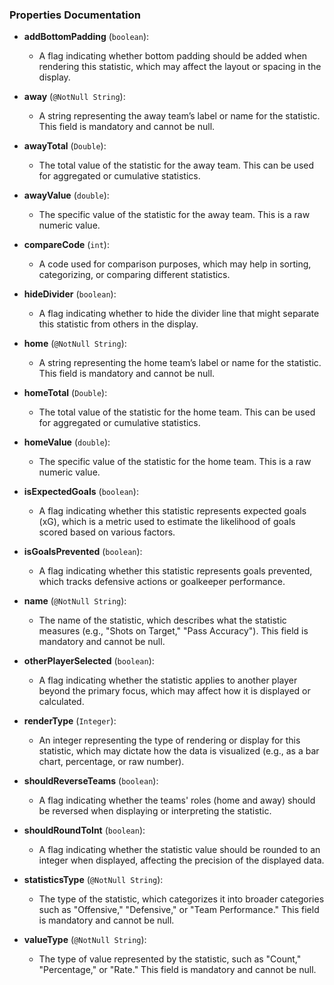 ### Properties Documentation

- **addBottomPadding** (`boolean`):
    - A flag indicating whether bottom padding should be added when rendering this statistic, which may affect the layout or spacing in the display.

- **away** (`@NotNull String`):
    - A string representing the away team’s label or name for the statistic. This field is mandatory and cannot be null.

- **awayTotal** (`Double`):
    - The total value of the statistic for the away team. This can be used for aggregated or cumulative statistics.

- **awayValue** (`double`):
    - The specific value of the statistic for the away team. This is a raw numeric value.

- **compareCode** (`int`):
    - A code used for comparison purposes, which may help in sorting, categorizing, or comparing different statistics.

- **hideDivider** (`boolean`):
    - A flag indicating whether to hide the divider line that might separate this statistic from others in the display.

- **home** (`@NotNull String`):
    - A string representing the home team’s label or name for the statistic. This field is mandatory and cannot be null.

- **homeTotal** (`Double`):
    - The total value of the statistic for the home team. This can be used for aggregated or cumulative statistics.

- **homeValue** (`double`):
    - The specific value of the statistic for the home team. This is a raw numeric value.

- **isExpectedGoals** (`boolean`):
    - A flag indicating whether this statistic represents expected goals (xG), which is a metric used to estimate the likelihood of goals scored based on various factors.

- **isGoalsPrevented** (`boolean`):
    - A flag indicating whether this statistic represents goals prevented, which tracks defensive actions or goalkeeper performance.

- **name** (`@NotNull String`):
    - The name of the statistic, which describes what the statistic measures (e.g., "Shots on Target," "Pass Accuracy"). This field is mandatory and cannot be null.

- **otherPlayerSelected** (`boolean`):
    - A flag indicating whether the statistic applies to another player beyond the primary focus, which may affect how it is displayed or calculated.

- **renderType** (`Integer`):
    - An integer representing the type of rendering or display for this statistic, which may dictate how the data is visualized (e.g., as a bar chart, percentage, or raw number).

- **shouldReverseTeams** (`boolean`):
    - A flag indicating whether the teams' roles (home and away) should be reversed when displaying or interpreting the statistic.

- **shouldRoundToInt** (`boolean`):
    - A flag indicating whether the statistic value should be rounded to an integer when displayed, affecting the precision of the displayed data.

- **statisticsType** (`@NotNull String`):
    - The type of the statistic, which categorizes it into broader categories such as "Offensive," "Defensive," or "Team Performance." This field is mandatory and cannot be null.

- **valueType** (`@NotNull String`):
    - The type of value represented by the statistic, such as "Count," "Percentage," or "Rate." This field is mandatory and cannot be null.